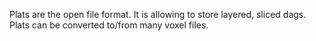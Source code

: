 Plats are the open file format.
It is allowing to store layered, sliced dags.
Plats can be converted to/from many voxel files.